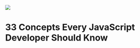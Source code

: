 
<img 
		align="center"
    src="https://raw.githubusercontent.com/maiconDeSouza/assets/master/js33/js33.jpeg" 
	/>
# 33 Concepts Every JavaScript Developer Should Know
